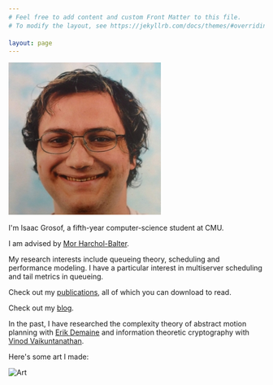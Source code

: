 ```yaml
---
# Feel free to add content and custom Front Matter to this file.
# To modify the layout, see https://jekyllrb.com/docs/themes/#overriding-theme-defaults

layout: page
---
```

![Isaac Grosof's portrait](/assets/portrait-small.jpg)

I'm Isaac Grosof, a fifth-year computer-science student at CMU.

I am advised by [Mor Harchol-Balter](https://www.cs.cmu.edu/~harchol/).

My research interests include queueing theory, scheduling and performance modeling. I have a particular interest in multiserver scheduling and tail metrics in queueing.

Check out my [publications](publications.md), all of which you can download to read.

Check out my [blog](blog.md).

In the past,
I have researched the complexity theory of abstract motion planning with [Erik Demaine](http://erikdemaine.org/)
and information theoretic cryptography with [Vinod Vaikuntanathan](https://people.csail.mit.edu/vinodv/).

Here's some art I made:

![Art](/assets/broken-glass.svg)
